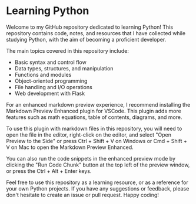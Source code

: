 # Learning Python

Welcome to my GitHub repository dedicated to learning Python! This repository contains code, notes, and resources that I have collected while studying Python, with the aim of becoming a proficient developer.

The main topics covered in this repository include:

- Basic syntax and control flow
- Data types, structures, and manipulation
- Functions and modules
- Object-oriented programming
- File handling and I/O operations
- Web development with Flask

For an enhanced markdown preview experience, I recommend installing the Markdown Preview Enhanced plugin for VSCode. This plugin adds more features such as math equations, table of contents, diagrams, and more.
  
To use this plugin with markdown files in this repository, you will need to open the file in the editor, right-click on the editor, and select "Open Preview to the Side" or press Ctrl + Shift + V on Windows or Cmd + Shift + V on Mac to open the Markdown Preview Enhanced.

You can also run the code snippets in the enhanced preview mode by clicking the "Run Code Chunk" button at the top left of the preview window, or press the Ctrl + Alt + Enter keys.

Feel free to use this repository as a learning resource, or as a reference for your own Python projects. If you have any suggestions or feedback, please don't hesitate to create an issue or pull request. Happy coding!
